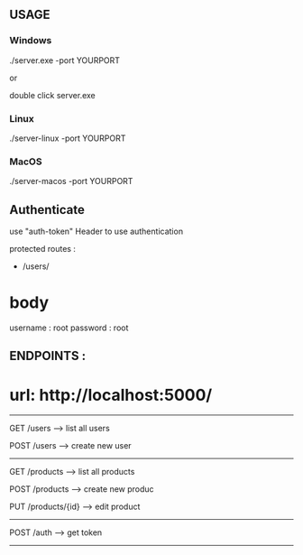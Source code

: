 ## USAGE


### Windows

./server.exe -port YOURPORT

or

double click server.exe

### Linux 

./server-linux -port YOURPORT

### MacOS

./server-macos -port YOURPORT

## Authenticate

use "auth-token" Header to use authentication

protected routes :
- /users/

# body
username : root
password : root


## ENDPOINTS :

# url: http://localhost:5000/

---

GET /users --> list all users

POST /users --> create new user

---

GET /products --> list all products

POST /products --> create new produc

PUT /products/{id} --> edit product

---

POST /auth --> get token

---

